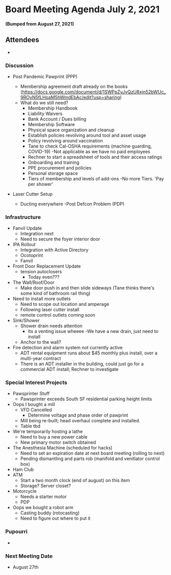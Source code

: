 # Board Meeting Agenda July 2, 2021
#### (Bumped from August 27, 2021)

## Attendees
- 

### Discussion
- Post Pandemic Pawprint (PPP)
  - Membership agreement draft already on the books (https://docs.google.com/document/d/1SWPpZvJvQzU8xjn52bWUc_9ROyN5fLHoaM5hWmdEbAc/edit?usp=sharing)
  - What do we still need?
    - Membership Handbook
    - Liability Waivers
    - Bank Account / Dues billing
    - Membership Software
    - Physical space organization and cleanup
    - Establish policies revolving around tool and asset usage
    - Policy revolving around vaccination
    - Tane to check Cal-OSHA requirements (machine guarding, COVID-19)
      -Not applicable as we have no paid employees
    - Rechner to start a spreadsheet of tools and their access ratings
    - Onboarding and training
    - PPE procurement and policies
    - Personal storage space 
    - Tiers of membership and levels of add-ons
      -No more Tiers. 'Pay per shower'
      
- Laser Cutter Setup
  - Ducting everywhere
    -Post Defcon Problem (PDP)

### Infrastructure
- Fanvil Update
  - Integration next
  - Need to secure the foyer interior door
- IPA Rollout
  - Integration with Active Directory
  - Ocotoprint
  - Fanvil
- Front Door Replacement Update
    - tension autoclosers
      - Today even??? 
- The Wall/Roof/Door
  - Make door push in and then slide sideways (Tane thinks there's some kind of bathroom rail thing)
- Need to install more outlets
  - Need to scope out location and amperage
  - Following laser cutter install
  - remote control outlets coming soon
- Sink/Shower
  - Shower drain needs attention
    - Its a venting issue wheeee
      -We have a new drain, just need to install
  - Anchor to the wall?
- Fire detection and alarm system not currently active
  - ADT rental equipment runs about $45 monthly plus install, over a multi-year contract
  - There is an ADT installer in the building, could just go for a commercial ADT install; Rechner to investigate

### Special Interest Projects
- Pawsprinter Stuff 
  - Pawsprinter exceeds South SF residential parking height limits
- Oops I bought a mill
  - VFD Cancelled
    - Determine voltage and phase order of pawprint
  - Mill being re-built; head overhaul complete and installed.
  - Table tbd 
- We're temporarily hosting a lathe
  - Need to buy a new power cable 
  - New primary motor switch obtained
- The Anesthesia Machine (scheduled for hacks)
  - Need to set an expiration date at next board meeting (rolling to next)
  - Pending dismantling and parts rob (manifold and venitlator control box)
- Ham Club
- ATM
  - Start a two month clock (end of august) on this item
  - Storage? Server closet?
- Motorcycle
  - Needs a starter motor
  - PDP
- Oops we bought a robot arm
  - Casting buddy (rotocasting)
  - Need to figure out where to put it


### Pupourri
- 

### Next Meeting Date
- August 27th
